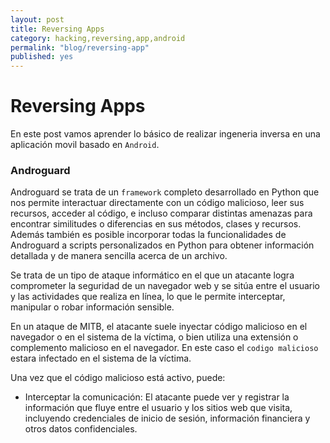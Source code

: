 ```yaml
---
layout: post
title: Reversing Apps 
category: hacking,reversing,app,android
permalink: "blog/reversing-app"
published: yes
---
```


# Reversing Apps

En este post vamos aprender lo básico de realizar ingeneria inversa en una aplicación movil basado en `Android`.

### Androguard

Androguard se trata de un `framework` completo desarrollado en Python que nos permite interactuar directamente con un código malicioso, leer sus recursos, acceder al código, e incluso comparar distintas amenazas para encontrar similitudes o diferencias en sus métodos, clases y recursos. Además también es posible incorporar todas la funcionalidades de Androguard a scripts personalizados en Python para obtener información detallada y de manera sencilla acerca de un archivo. 


Se trata de un tipo de ataque informático en el que un atacante logra comprometer la seguridad de un navegador web y se sitúa entre el usuario y las actividades que realiza en línea, lo que le permite interceptar, manipular o robar información sensible.

En un ataque de MITB, el atacante suele inyectar código malicioso en el navegador o en el sistema de la víctima, o bien utiliza una extensión o complemento malicioso en el navegador. En este caso el `codigo malicioso` estara infectado en el sistema de la víctima.

Una vez que el código malicioso está activo, puede:

* Interceptar la comunicación:  El atacante puede ver y registrar la información que fluye entre el usuario y los sitios web que visita, incluyendo credenciales de inicio de sesión, información financiera y otros datos confidenciales.

  
